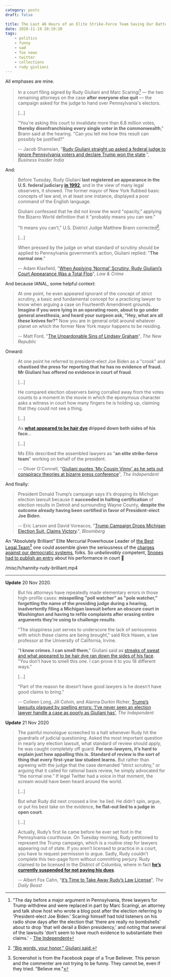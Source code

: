 ```yaml
---
category: posts
draft: false

title: The Last 48 Hours of an Elite Strike-Force Team Saving Our Battered Democracy
date: 2020-11-19 20:19:20
tags:
    - politics
    - funny
    - sad
    - fox news
    - twitter
    - collections
    - rudy giuliani
---
```


All emphases are mine.

> In a court filing signed by Rudy Giuliani and Marc Scaringi[^scaringi] — the two remaining attorneys on the case **after everyone else quit** — the campaign asked for the judge to hand over Pennsylvania's electors.
> 
> [...]
> 
> "You're asking this court to invalidate more than 6.8 million votes, **thereby disenfranchising every single voter in the commonwealth**," Brann said at the hearing. "Can you tell me how this result can possibly be justified?"
>
> -- Jacob Shamsian, "[Rudy Giuliani straight up asked a federal judge to ignore Pennsylvania voters and declare Trump won the state](https://www.businessinsider.in/politics/world/news/rudy-giuliani-straight-up-asked-a-federal-judge-to-ignore-pennsylvania-voters-and-declare-trump-won-the-state/articleshow/79312082.cms).", _Business Insider India_

And:

> Before Tuesday, Rudy Giuliani **last registered an appearance in the U.S. federal judiciary [in 1992](https://twitter.com/ZoeTillman/status/1328714995237056514/photo/1)**, and in the view of many legal observers, it showed. The former mayor of New York flubbed basic concepts of law and, in at least one instance, displayed a poor command of the English language.
>
> Giuliani confessed that he did not know the word "opacity," applying the Bizarro World definition that it "probably means you can see."
> 
> "It means you can’t," U.S. District Judge Matthew Brann corrected[^rudy_big_words].
> 
> [...]
> 
> When pressed by the judge on what standard of scrutiny should be applied to Pennsylvania government’s action, Giuliani replied: "**The normal one**."
>
> -- Adam Klasfield, "[When Applying ‘Normal’ Scrutiny, Rudy Giuliani’s Court Appearance Was a Total Flop](https://lawandcrime.com/2020-election/when-applying-normal-scrutiny-rudy-giulianis-court-appearance-was-a-total-flop/)", _Law & Crime_

And because IANAL, some helpful context:

> At one point, he even appeared ignorant of the concept of strict scrutiny, a basic and fundamental concept for a practicing lawyer to know when arguing a case on Fourteenth Amendment grounds. **Imagine if you were lying in an operating room, about to go under general anesthesia, and heard your surgeon ask, "Hey, what are all these knives for?"** Now you are in general orbit around whatever planet on which the former New York mayor happens to be residing.
>
> -- Matt Ford, "[The Unpardonable Sins of Lindsey Graham](https://newrepublic.com/article/160254/lindsey-graham-trump-coup-georgia)", _The New Republic_

Onward:

> At one point he referred to president-elect Joe Biden as a "crook" and **chastised the press for reporting that he has no evidence of fraud. Mr Giuliani has offered no evidence in court of fraud**.
> 
> [...]
> 
> He compared election observers being corralled away from the votes counts to a moment in the movie in which the eponymous character asks a witness in court how many fingers he is holding up, claiming that they could not see a thing.
> 
> [...]
> 
> As **[what appeared to be hair dye](https://static-log.nikhil.io/r/rudy-dye.mp4) dripped down both sides of his face**...
> 
> [...]
> 
> Ms Ellis described the assembled lawyers as "**an elite strike-force team**" working on behalf of the president.
>
> -- Oliver O'Connell, "[Giuliani quotes 'My Cousin Vinny' as he sets out conspiracy theories at bizarre press conference](https://www.independent.co.uk/news/world/americas/us-election-2020/trump-giuliani-press-conference-election-biden-b1749632.html)", _The Independent_

And finally:

> President Donald Trump’s campaign says it’s dropping its Michigan election lawsuit because it **succeeded in halting certification** of election results in Detroit and surrounding Wayne County, **despite the outcome already having been certified in favor of President-elect Joe Biden**.
>
> -- Eric Larson and David Voreacos, "[Trump Campaign Drops Michigan Election Suit, Claims Victory](https://www.bloomberg.com/news/articles/2020-11-19/trump-campaign-seeks-to-withdraw-michigan-election-suit).", _Bloomberg_

An "Absolutely Brilliant" Elite Mercurial Powerhouse Leader of [the Best Legal Team](https://static-log.nikhil.io/c/commie-circumcision.jpeg)[^true_believer] one could assemble given the seriousness of the [charges against our democratic systems](https://www.cisa.gov/news/2020/11/12/joint-statement-elections-infrastructure-government-coordinating-council-election), folks. So _unbelievably_ competent, [Snopes had to publish an entry](https://www.snopes.com/fact-check/giuliani-quotes-trump-case/) about his performance in court 💯

/misc/h/hannity-rudy-brilliant.mp4

---

**Update** 20 Nov 2020.

> But his attorneys have repeatedly made elementary errors in those high-profile cases: **misspelling "poll watcher" as "pole watcher," forgetting the name of the presiding judge during a hearing, inadvertently filing a Michigan lawsuit before an obscure court in Washington and having to refile complaints after erasing entire arguments they’re using to challenge results**.
> 
> "The sloppiness just serves to underscore the lack of seriousness with which these claims are being brought," said Rick Hasen, a law professor at the University of California, Irvine.

> "**I know crimes. I can smell them**," Giuliani said as [streaks of sweat and what appeared to be hair dye ran down the sides of his face](https://static-log.nikhil.io/b/BORG.jpeg). "You don’t have to smell this one. I can prove it to you 18 different ways."
> 
> [...]
> 
> "Part of the reason he doesn’t have good lawyers is he doesn’t have good claims to bring."
>
> -- Colleen Long, Jill Colvin, and Alanna Durkin Richer, [Trump’s lawsuits plagued by spelling errors: ‘I’ve never seen an election lawyer handle a case as poorly as Giuliani has’](https://www.independent.co.uk/news/world/americas/us-politics/trump-election-results-rudy-giuliani-lawyers-b1759104.html), _The Independent_

**Update** 21 Nov 2020

> The painful monologue screeched to a halt whenever Rudy hit the guardrails of judicial questioning. Asked the most important question in nearly any election lawsuit, what standard of review should apply, he was caught completely off guard. **For non-lawyers, it’s hard to explain just how appalling this is. Standard of review is the sort of thing that every first-year law student learns.** But rather than agreeing with the judge that the case demanded “strict scrutiny,” or arguing that it called for rational basis review, he simply advocated for “the normal one.” If legal Twitter had a voice in that moment, the scream would have been heard around the world.
> 
> [...]
> 
> But what Rudy did next crossed a line: he lied. He didn’t spin, argue, or put his best take on the evidence, **he flat-out lied to a judge in open court**. 
> 
> [...]
> 
> Actually, Rudy’s first lie came before he ever set foot in the Pennsylvania courthouse. On Tuesday morning, Rudy petitioned to represent the Trump campaign, which is a routine step for lawyers appearing out of state. If you aren’t licensed to practice in a court, you have to request permission to argue. Sadly, Rudy couldn’t complete this two-page form without committing perjury. Rudy claimed to be licensed in the District of Columbia, where in fact **[he’s currently suspended for not paying his dues](https://twitter.com/AndrewFeinberg/status/1328796179887427586?s=20)**.
>
> -- Albert Fox Cahn, "[It’s Time to Take Away Rudy’s Law License](https://www.thedailybeast.com/its-time-to-take-away-trump-personal-attorney-rudy-giulianis-law-license)", _The Daily Beast_

[^rudy_big_words]: ["Big words, your honor," Giuliani said.](https://static-log.nikhil.io/r/rudy-5.html)

[^scaringi]: "The day before a major argument in Pennsylvania, three lawyers for Trump withdrew and were replaced in part by Marc Scaringi, an attorney and talk show host who wrote a blog post after the election referring to 'President-elect Joe Biden.' Scaringi himself had told listeners on his radio show days after the election that 'there are really no bombshells' about to drop 'that will derail a Biden presidency,' and noting that several of the lawsuits 'don’t seem to have much evidence to substantiate their claims.' - [The Independent](https://www.independent.co.uk/news/world/americas/us-politics/trump-election-results-rudy-giuliani-lawyers-b1759104.html)

[^true_believer]: Screenshot is from the Facebook page of a True Believer. This person and the commenter are not trying to be funny. They cannot be, even if they tried. "Believe me."
